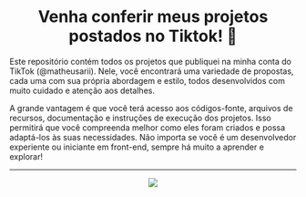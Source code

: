 <div align="center">
  <h1>Venha conferir meus projetos postados no Tiktok! 📸 </h1>
</div>

Este repositório contém todos os projetos que publiquei na minha conta do TikTok (@matheusarii). Nele, você encontrará uma variedade de propostas, cada uma com sua própria abordagem e estilo, todos desenvolvidos com muito cuidado e atenção aos detalhes.

A grande vantagem é que você terá acesso aos códigos-fonte, arquivos de recursos, documentação e instruções de execução dos projetos. Isso permitirá que você compreenda melhor como eles foram criados e possa adaptá-los às suas necessidades. Não importa se você é um desenvolvedor experiente ou iniciante em front-end, sempre há muito a aprender e explorar!

---------

<div align="center"> 
 <a href="https://www.tiktok.com/@matheusarii" target="_blank">
  <img src="https://github.com/matheusari/TikTok-Videos/assets/114448911/972bdf91-af9c-4121-b0dd-89dc04125abf" target="_blank" height="auto" width="auto">
</a>
</div>
